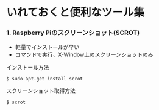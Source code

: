 # いれておくと便利なツール集

### 1. Raspberry Piのスクリーンショット(SCROT)
- 軽量でインストールが早い
- コマンドで実行、X-Window上のスクリーンショットのみ

インストール方法

```
$ sudo apt-get install scrot
```

スクリーンショット取得方法

```
$ scrot
```
